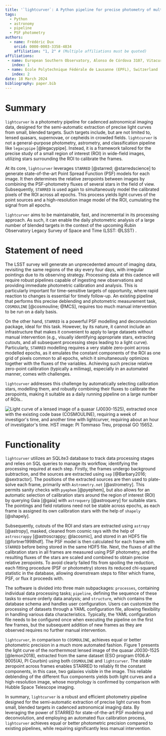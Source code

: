 ```yaml
---
title: '`lightcurver`: A Python pipeline for precise photometry of multiple-epoch wide-field images'
tags:
  - Python
  - astronomy
  - pipeline
  - PSF photometry
authors:
  - name: Frédéric Dux
    orcid: 0000-0003-3358-4834
    affiliation: "1, 2" # (Multiple affiliations must be quoted)
affiliations:
 - name: European Southern Observatory, Alonso de Córdova 3107, Vitacura, Santiago, Chile
   index: 1
 - name: Ecole Polytechnique Fédérale de Lausanne (EPFL), Switzerland
   index: 2
date: 18 March 2024
bibliography: paper.bib
---
```



# Summary

`lightcurver` is a photometry pipeline for cadenced astronomical imaging data, 
designed for the semi-automatic extraction of precise light curves from small, blended targets. 
Such targets include, but are not limited to, lensed quasars, supernovae, or cepheids in crowded fields. 
`lightcurver` is not a general-purpose photometry, astrometry, and classification pipeline like `legacypipe` [@legacypipe]. 
Instead, it is a framework tailored for the precise study of a small region of interest (ROI) in wide-field images, 
utilizing stars surrounding the ROI to calibrate the frames.

At its core, `lightcurver` leverages `STARRED` [@starred; @starredscience] to generate state-of-the-art Point Spread Function (PSF) models for each image. 
It then determines the relative zeropoints between images by combining the PSF-photometry fluxes of several stars in the field of view. 
Subsequently, `STARRED` is used again to simultaneously model the calibrated pixels of the ROI across all epochs. 
This process yields light curves of the point sources and a high-resolution image model of the ROI, cumulating the signal from all epochs.

`lightcurver` aims to be maintainable, fast, and incremental in its processing approach. 
As such, it can enable the daily photometric analysis of a large number of blended targets 
in the context of the upcoming Rubin Observatory Legacy Survey of Space and Time (LSST: @LSST)  . 

# Statement of need

The LSST survey will generate an unprecedented amount of imaging data, 
revisiting the same regions of the sky every four days, with irregular pointings due to its observing strategy.
Processing data at this cadence will require robust pipelines capable of ingesting new observations 
and providing immediate photometric calibration and analysis. 
This is particularly important for time-sensitive targets of opportunity, 
where rapid reaction to changes is essential for timely follow-up. 
An existing pipeline that performs this precise deblending and photometric measurement task, `COSMOULINE` [@cosmouline; @MCS], 
requires too much manual intervention to be run on a daily basis.

On the other hand, `STARRED` is a powerful PSF modelling and deconvolution package, ideal for this task. 
However, by its nature, it cannot include an infrastructure that makes it convenient to apply to large datasets without manual intervention
(e.g., visually identifying appropriate stars, extracting cutouts, and all subsequent processing steps leading to a light curve). 
Particularly, `STARRED` modelling requires a very stable zero-point across modelled epochs, 
as it emulates the constant components of the ROI as one grid of pixels common to all epochs, 
which it simultaneously optimizes together with the fluxes of the variables. 
Achieving such precise relative zero-point calibration (typically a milimag), especially in an automated manner, comes with challenges.

`lightcurver` addresses this challenge by automatically selecting calibration stars, modelling them, 
and robustly combining their fluxes to calibrate the zeropoints, 
making it suitable as a daily running pipeline on a large number of ROIs..


![Light curve of a lensed image of a quasar (J0030-1525), extracted once with the existing code base (`COSMOULINE`), 
requiring a week of investigor's time, and another time with `lightcurver`, requiring about an hour of investigator's time. 
HST image: PI Tommaso Treu, proposal GO 15652.](plot/comparison_with_legacy_pipeline.jpg)


# Functionality

`lightcurver` utilizes an SQLite3 database to track data processing stages and relies on SQL queries to manage its workflow, 
identifying the processing required at each step. 
Firstly, the frames undergo background subtraction, and the sources are extracted using `sep` [@Barbary2016; @sextractor]. 
The positions of the extracted sources are then used to plate-solve each frame, primarily with `Astrometry.net` [@astrometry]. 
This permits sanity checks with `pyephem` [@pyephem], but also allows for an automatic selection of calibration stars around the region of interest (ROI) by querying Gaia [@gaia] 
with `astroquery` [@astroquery] for suitable stars. 
The pointings and field rotations need not be stable across epochs, as each frame is assigned its own calibration stars with the help of `shapely` [@shapely].

Subsequently, cutouts of the ROI and stars are extracted using `astropy` [@astropy], masked, 
cleaned from cosmic rays with the help of `astroscrappy` [@astroscrappy; @lacosmic], 
and stored in an HDF5 file [@fortner1998hdf].
The PSF model is then calculated for each frame with `STARRED` before being stored in the same HDF5 file. 
Next, the fluxes of all the calibration stars in all frames are measured using PSF photometry, 
and the resulting fluxes of the stars are scaled and combined to obtain precise relative zeropoints.
To avoid clearly failed fits from spoiling the reduction, 
each fitting procedure (PSF or photometry) stores its reduced chi-squared statistic in the database, 
allowing downstream steps to filter which frame, PSF, or flux it proceeds with. 

The software is divided into three main subpackages: `processes`, containing individual data processing tasks; 
`pipeline`, defining the sequence of these tasks to ensure orderly data analysis; 
and `structure`, which contains the database schema and handles user configuration.
Users can customize the processing of datasets through a YAML configuration file, 
allowing flexibility in handling various data characteristics. 
Typically, the YAML configuration file needs to be configured once when executing 
the pipeline on the first few frames, but the subsequent addition of new frames as 
they are observed requires no further manual intervention.

`lightcurver`, in comparison to `COSMOULINE`, achieves equal or better photometric precision in a much more automated fashion. 
Figure 1 presents the light curve of the northernmost lensed image of the quasar J0030-1525 [@lemon2018], 
extracted from the same dataset (ESO program 0106.A-9005(A), PI Courbin) using both `COSMOULINE` and `lightcurver`. 
The stable zeropoint across frames enables STARRED to reliably fit the constant components, in this case, two galaxies visible in the image. 
This reliable deblending of the different flux components yields both light curves and a high-resolution image, 
whose morphology is confirmed by comparison with Hubble Space Telescope imaging.

In summary, `lightcurver` is a robust and efficient photometry pipeline designed for the semi-automatic extraction 
of precise light curves from small, blended targets in cadenced astronomical imaging data. 
By leveraging the power of STARRED for state-of-the-art PSF modeling and deconvolution, 
and employing an automated flux calibration process, `lightcurver` achieves equal or better photometric precision 
compared to existing pipelines, while requiring significantly less manual intervention.

